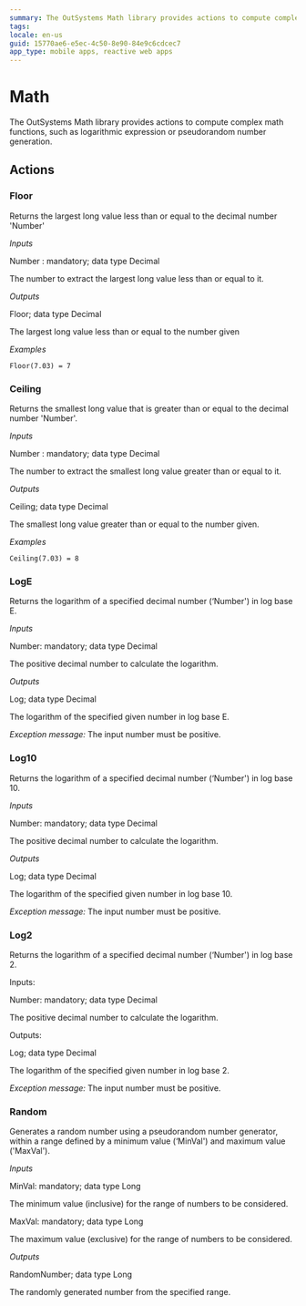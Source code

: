 ```yaml
---
summary: The OutSystems Math library provides actions to compute complex math functions, such as logarithmic expression or pseudorandom number generation.
tags: 
locale: en-us
guid: 15770ae6-e5ec-4c50-8e90-84e9c6cdcec7
app_type: mobile apps, reactive web apps
---
```


# Math

The OutSystems Math library provides actions to compute complex math functions, such as logarithmic expression or pseudorandom number generation.

## Actions

### Floor
Returns the largest long value less than or equal to the decimal number 'Number'

_Inputs_

Number : mandatory; data type Decimal         

The number to extract the largest long value less than or equal to it. 

_Outputs_

Floor; data type Decimal

The largest long value less than or equal to the number given

_Examples_ 
```
Floor(7.03) = 7
```
### Ceiling
Returns the smallest long value that is greater than or equal to the decimal number 'Number'.

_Inputs_

Number : mandatory; data type Decimal         

The number to extract the smallest long value greater than or equal to it. 

_Outputs_

Ceiling; data type Decimal

The smallest long value greater than or equal to the number given.

_Examples_ 
```
Ceiling(7.03) = 8
```
### LogE
Returns the logarithm of a specified decimal number (‘Number') in log base E.

_Inputs_

Number: mandatory; data type Decimal

The positive decimal number to calculate the logarithm.

_Outputs_

Log; data type Decimal

The logarithm of the specified given number in log base E.

_Exception message:_ The input number must be positive.

### Log10
Returns the logarithm of a specified decimal number (‘Number') in log base 10.

_Inputs_

Number: mandatory; data type Decimal

The positive decimal number to calculate the logarithm.

_Outputs_

Log; data type Decimal

The logarithm of the specified given number in log base 10.

_Exception message:_ The input number must be positive.

### Log2
Returns the logarithm of a specified decimal number (‘Number') in log base 2.

Inputs:

Number: mandatory; data type Decimal

The positive decimal number to calculate the logarithm.

Outputs:

Log; data type Decimal

The logarithm of the specified given number in log base 2.

_Exception message:_ The input number must be positive.

### Random

Generates a random number using a pseudorandom number generator, within a range defined by a minimum value (‘MinVal') and maximum value ('MaxVal').

_Inputs_

MinVal: mandatory; data type Long

The minimum value (inclusive) for the range of numbers to be considered. 

MaxVal: mandatory; data type Long

The maximum value (exclusive) for the range of numbers to be considered. 

_Outputs_

RandomNumber; data type Long

The randomly generated number from the specified range.
